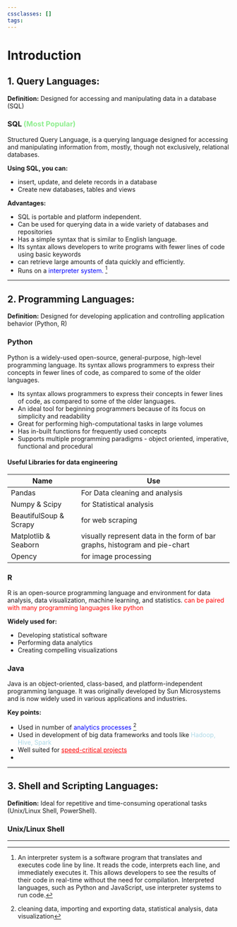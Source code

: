 ```yaml
---
cssclasses: []
tags:
---
```


# Introduction
## 1. Query Languages:

<div class="definition" >
	<span style="font-weight:bold">Definition:</span> Designed for accessing and manipulating data in a database (SQL)
</div>

### SQL <span style="color:lightgreen">(Most Popular) </span>
Structured Query Language, is a querying language designed for accessing and manipulating information from, mostly, though not exclusively, relational databases.

**Using SQL, you can:**
- insert, update, and delete records in a database
- Create new databases, tables and views

**Advantages:**
- SQL is portable and platform independent.
- Can be used for querying data in a wide variety of databases and repositories
- Has a simple syntax that is similar to English language.
- Its syntax allows developers to write programs with fewer lines of code using basic keywords
- can retrieve large amounts of data quickly and efficiently.
- Runs on a <span style="color:blue">interpreter system.</span> [^1]

---
## 2. Programming Languages:

**Definition:** Designed for developing application and controlling application behavior (Python, R)

### Python
Python is a widely-used open-source, general-purpose, high-level programming language. Its syntax allows programmers to express their concepts in fewer lines of code, as compared to some of the older languages.

- Its syntax allows programmers to express their concepts in fewer lines of code, as compared to some of the older languages.
- An ideal tool for beginning programmers because of its focus on simplicity and readability
- Great for performing high-computational tasks in large volumes
- Has in-built functions for frequently used concepts
- Supports multiple programming paradigms - object oriented, imperative, functional and procedural

#### Useful Libraries for data engineering

| Name                   | Use                                                                        |
| ---------------------- | -------------------------------------------------------------------------- |
| Pandas                 | For Data cleaning and analysis                                             |
| Numpy & Scipy          | for Statistical analysis                                                   |
| BeautifulSoup & Scrapy | for web scraping                                                           |
| Matplotlib & Seaborn   | visually represent data in the form of bar graphs, histogram and pie-chart |
| Opency                 | for image processing                                                       |

### R
R is an open-source programming language and environment for data analysis, data visualization, machine learning, and statistics. <span style="color:red"> can be paired with many programming languages like python </span>

**Widely used for:**
- Developing statistical software
- Performing data analytics
- Creating compelling visualizations

### Java
Java is an object-oriented, class-based, and platform-independent programming language. It was originally developed by Sun Microsystems and is now widely used in various applications and industries.

**Key points:**
- Used in number of <span style="color:blue">analytics processes </span> [^2]
- Used in development of big data frameworks and tools like <span style="color:lightblue">Hadoop, Hive, Spark </span>
- Well suited for <span style=" text-decoration:underline; color:red;"> speed-critical projects </span>
- 
---
## 3. Shell and Scripting Languages:

**Definition:** Ideal for repetitive and time-consuming operational tasks (Unix/Linux Shell, PowerShell).

### Unix/Linux Shell

---
[^1]: An interpreter system is a software program that translates and executes code line by line. It reads the code, interprets each line, and immediately executes it. This allows developers to see the results of their code in real-time without the need for compilation. Interpreted languages, such as Python and JavaScript, use interpreter systems to run code.

[^2]: cleaning data, importing and exporting data, statistical analysis, data visualization